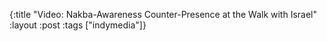 {:title "Video: Nakba-Awareness Counter-Presence at the Walk with Israel"
:layout :post
:tags  ["indymedia"]}

<object width="425" height="344"><param name="movie" value="http://www.youtube.com/v/t950u_byrN8&hl=en&fs=1"></param><param name="allowFullScreen" value="true"></param><param name="allowscriptaccess" value="always"></param><embed src="http://www.youtube.com/v/t950u_byrN8&hl=en&fs=1" type="application/x-shockwave-flash" allowscriptaccess="always" allowfullscreen="true" width="425" height="344"></embed></object>